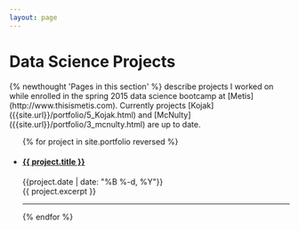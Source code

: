 ```yaml
---
layout: page
---
```


  <h1 class="content-listing-header sans">Data Science Projects</h1>
  {% newthought 'Pages in this section' %} describe projects I worked on while enrolled in the spring 2015 data science bootcamp at [Metis](http://www.thisismetis.com). Currently projects [Kojak]({{site.url}}/portfolio/5_Kojak.html) and [McNulty]({{site.url}}/portfolio/3_mcnulty.html) are up to date.

  <ul class="content">
    {% for project in site.portfolio reversed %}
      <li class="listing">
        <a href="{{ project.url }}"><h4 class="contrast">{{ project.title }}</h4></a>
        <span class="smaller">{{project.date | date: "%B %-d, %Y"}}</span>  <br/>
        {{ project.excerpt }}
        <hr class="slender">
      </li>
    {% endfor %}
  </ul>